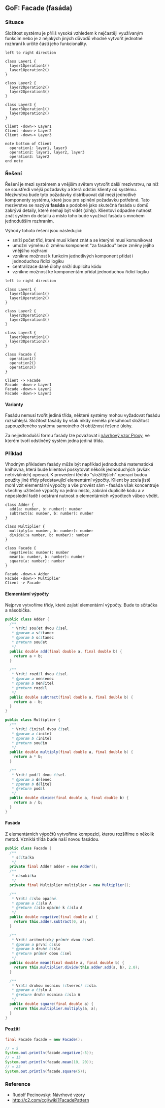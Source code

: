 ## GoF: Facade (fasáda)

### Situace

Složitost systému je příliš vysoká vzhledem k nejčastěji využívaným funkcím nebo je z nějakých jiných důvodů vhodné vytvořit jednotné rozhraní k určité části jeho funkcionality.

```uml:class
left to right direction

class Layer1 {
  layer1Operation1()
  layer1Operation2()
}

class Layer2 {
  layer2Operation2()
  layer2Operation3()
}

class Layer3 {
  layer3Operation1()
  layer3Operation2()
}

Client -down-> Layer1
Client -down-> Layer2
Client -down-> Layer3

note bottom of Client
  operation1: layer1, layer3
  operation2: layer1, layer2, layer3
  operation3: layer2
end note
```

### Řešení

Řešení je mezi systémem a vnějším světem vytvořit další mezivrstvu, na níž se soustředí vnější požadavky a která odstíní klienty od systému. Mezivrstva bude tyto požadavky distribuovat dál mezi jednotlivé komponenty systému, které jsou pro splnění požadavku potřebné. Tato mezivrstva se nazývá **fasáda** a podobně jako skutečná fasáda u domů zakrývá detaily, které nemají být vidět (cihly). Klientovi odpadne nutnost znát systém do detailu a místo toho bude využívat fasádu s mnohem jednodušším rozhraním.

Výhody tohoto řešení jsou následující:

- sníží počet tříd, které musí klient znát a se kterými musí komunikovat
- umožní výměnu či změnu komponent "za fasádou" beze změny jejího vnějšího rozhraní
- vznikne možnost k funkcím jednotlivých komponent přidat i jednoduchou řídící logiku
- centralizace dané úlohy sníží duplicitu kódu
- vznikne možnost ke komponentám přidat jednoduchou řídící logiku

```uml:class
left to right direction

class Layer1 {
  layer1Operation1()
  layer1Operation2()
}

class Layer2 {
  layer2Operation2()
  layer2Operation3()
}

class Layer3 {
  layer3Operation1()
  layer3Operation2()
}

class Facade {
  operation1()
  operation2()
  operation3()
}

Client -> Facade
Facade -down-> Layer1
Facade -down-> Layer2
Facade -down-> Layer3
```

#### Varianty

Fasádu nemusí tvořit jediná třída, některé systémy mohou vyžadovat fasádu rozsáhlejší. Složitost fasády by však nikdy neměla přesáhnout složitost zapouzdřeného systému samotného či obtížnost řešené úlohy.

Za nejjednodušší formu fasády lze považovat i [návrhový vzor Proxy](wiki/proxy), ve kterém tvoří odstíněný systém jedna jediná třída.

### Příklad

Vhodným příkladem fasády může být například jednoduchá matematická knihovna, která bude klientovi poskytovat několik jednoduchých (avšak netriviálních) operací. K provedení těchto "složitějších" operací budou použity jiné třídy představující elementární výpočty. Klient by zcela jistě mohl vzít elementární výpočty a vše provést sám - fasáda však koncentruje všechny užitečné výpočty na jedno místo, zabrání duplicitě kódu a v neposlední řadě i odstraní nutnost o elementárních výpočtech vůbec vědět.

```uml:class
class Adder {
  add(a: number, b: number): number
  subtract(a: number, b: number): number
}

class Multiplier {
  multiply(a: number, b: number): number
  divide(:a number, b: number): number
}

class Facade {
  negative(a: number): number
  mean(a: number, b: number): number
  square(a: number): number
}

Facade -down-> Adder
Facade -down-> Multiplier
Client -> Facade
```

#### Elementární výpočty

Nejprve vytvoříme třídy, které zajistí elementární výpočty. Bude to sčítačka a násobička.

```java
public class Adder {
  /**
   * Vrátí součet dvou čísel.
   * @param a sčítanec
   * @param b sčítanec
   * @return součet
   */
  public double add(final double a, final double b) {
    return a + b;
  }

  /**
   * Vrátí rozdíl dvou čísel.
   * @param a menšenec
   * @param b menšitel
   * @return rozdíl
   */
  public double subtract(final double a, final double b) {
    return a - b;
  }
}
```

```java
public class Multiplier {
  /**
   * Vrátí činitel dvou čísel.
   * @param a činitel
   * @param b činitel
   * @return součin
   */
  public double multiply(final double a, final double b) {
    return a * b;
  }

  /**
   * Vrátí podíl dvou čísel.
   * @param a dělenec
   * @param b dělitel
   * @return podíl
   */
  public double divide(final double a, final double b) {
    return a / b;
  }
}
```

#### Fasáda

Z elementárních výpočtů vytvoříme kompozici, kterou rozšíříme o několik metod. Vzniklá třída bude naší novou fasádou.

```java
public class Facade {
  /**
   * sčítačka
   */
  private final Adder adder = new Adder();
  /**
   * násobička
   */
  private final Multiplier multiplier = new Multiplier();

  /**
   * Vrátí číslo opačné.
   * @param a číslo A
   * @return číslo opačné k číslu A
   */
  public double negative(final double a) {
    return this.adder.subtract(0, a);
  }

  /**
   * Vrátí aritmetický průměr dvou čísel.
   * @param a první číslo
   * @param b druhé číslo
   * @return průměr obou čísel
   */
  public double mean(final double a, final double b) {
    return this.multiplier.divide(this.adder.add(a, b), 2.0);
  }

  /**
   * Vrátí druhou mocninu (čtverec) čísla.
   * @param a číslo A
   * @return druhá mocnina čísla A
   */
  public double square(final double a) {
    return this.multiplier.multiply(a, a);
  }
}
```

#### Použití

```java
final Facade facade = new Facade();

// = 5
System.out.println(facade.negative(-5));
// = 15
System.out.println(facade.mean(10, 20));
// = 25
System.out.println(facade.square(5));
```

### Reference

- Rudolf Pecinovský: Návrhové vzory
- http://c2.com/cgi/wiki?FacadePattern